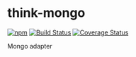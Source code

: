 # think-mongo
[![npm](https://img.shields.io/npm/v/think-mongo.svg?style=flat-square)](https://www.npmjs.com/package/think-mongo)
[![Build Status](https://travis-ci.org/thinkjs/think-mongo.svg?branch=master)](https://travis-ci.org/thinkjs/think-mongo)
[![Coverage Status](https://coveralls.io/repos/github/thinkjs/think-mongo/badge.svg?branch=master)](https://coveralls.io/github/thinkjs/think-mongo?branch=master)

Mongo adapter
